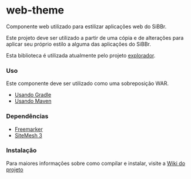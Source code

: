web-theme
====================

Componente web utilizado para estilizar aplicações web do SiBBr.

Este projeto deve ser utilizado a partir de uma cópia e de alterações para aplicar seu próprio estilo a alguma das aplicações do SiBBr.

Esta biblioteca é utilizada atualmente pelo projeto [explorador](https://github.com/sibbr/explorador).

### Uso
Este componente deve ser utilizado como uma sobreposição WAR.

* [Usando Gradle](https://github.com/scalding/gradle-waroverlay-plugin)
* [Usando Maven](http://maven.apache.org/plugins/maven-war-plugin/overlays.html)

### Dependências
* [Freemarker](http://freemarker.org/)
* [SiteMesh 3](http://wiki.sitemesh.org/wiki/display/sitemesh/Home)

### Instalação

Para maiores informações sobre como compilar e instalar, visite a [Wiki do projeto](http://github.com/sibbr/web-theme/wiki)

